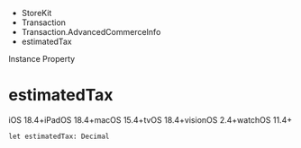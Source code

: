 

- StoreKit
- Transaction
- Transaction.AdvancedCommerceInfo
-  estimatedTax 

Instance Property

# estimatedTax

iOS 18.4+iPadOS 18.4+macOS 15.4+tvOS 18.4+visionOS 2.4+watchOS 11.4+

``` source
let estimatedTax: Decimal
```

